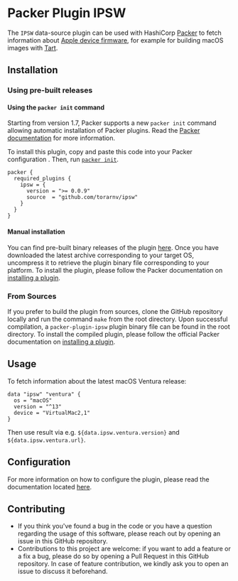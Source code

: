 # Packer Plugin IPSW

The `IPSW` data-source plugin can be used with HashiCorp [Packer](https://www.packer.io)
to fetch information about [Apple device firmware](https://en.wikipedia.org/wiki/IPSW),
for example for building macOS images with [Tart](https://github.com/cirruslabs/packer-plugin-tart).

## Installation

### Using pre-built releases

#### Using the `packer init` command

Starting from version 1.7, Packer supports a new `packer init` command allowing
automatic installation of Packer plugins. Read the
[Packer documentation](https://www.packer.io/docs/commands/init) for more information.

To install this plugin, copy and paste this code into your Packer configuration .
Then, run [`packer init`](https://www.packer.io/docs/commands/init).

```hcl
packer {
  required_plugins {
    ipsw = {
      version = ">= 0.0.9"
      source  = "github.com/torarnv/ipsw"
    }
  }
}
```


#### Manual installation

You can find pre-built binary releases of the plugin [here](https://github.com/torarnv/packer-plugin-ipsw/releases).
Once you have downloaded the latest archive corresponding to your target OS,
uncompress it to retrieve the plugin binary file corresponding to your platform.
To install the plugin, please follow the Packer documentation on
[installing a plugin](https://www.packer.io/docs/extending/plugins/#installing-plugins).


### From Sources

If you prefer to build the plugin from sources, clone the GitHub repository
locally and run the command `make` from the root
directory. Upon successful compilation, a `packer-plugin-ipsw` plugin
binary file can be found in the root directory.
To install the compiled plugin, please follow the official Packer documentation
on [installing a plugin](https://www.packer.io/docs/extending/plugins/#installing-plugins).


## Usage

To fetch information about the latest macOS Ventura release:

```hcl
data "ipsw" "ventura" {
  os = "macOS"
  version = "^13"
  device = "VirtualMac2,1"
}
```

Then use result via e.g. `${data.ipsw.ventura.version}` and `${data.ipsw.ventura.url}`.

## Configuration

For more information on how to configure the plugin, please read the
documentation located [here](https://developer.hashicorp.com/packer/plugins/datasources/ipsw).

## Contributing

* If you think you've found a bug in the code or you have a question regarding
  the usage of this software, please reach out by opening an issue in
  this GitHub repository.
* Contributions to this project are welcome: if you want to add a feature or a
  fix a bug, please do so by opening a Pull Request in this GitHub repository.
  In case of feature contribution, we kindly ask you to open an issue to
  discuss it beforehand.
